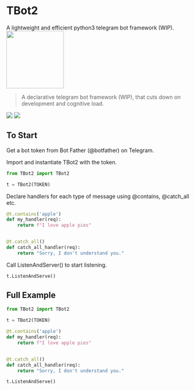 # TBot2

A lightweight and efficient python3 telegram bot framework (WIP). <img src="https://www.techopedia.com/images/uploads/6e13a6b3-28b6-454a-bef3-92d3d5529007.jpeg" width="150px" />

> A declarative telegram bot framework (WIP),
> that cuts down on development and cognitive load.

![](https://img.shields.io/badge/TELEGRAM-v93.0.0-GREEN) ![](https://img.shields.io/badge/PYTHON-3.8.10-GREEN)

## To Start

Get a bot token from Bot Father (@botfather) on Telegram.

Import and instantiate TBot2 with the token.

```python
from TBot2 import TBot2

t = TBot2(TOKEN)
```

Declare handlers for each type of message using @contains, @catch_all etc.

```python
@t.contains('apple')
def my_handler(req):
    return f"I love apple pies"


@t.catch_all()
def catch_all_handler(req):
    return "Sorry, I don't understand you."
```

Call ListenAndServer() to start listening.

```python
t.ListenAndServe()
```

## Full Example

```python
from TBot2 import TBot2

t = TBot2(TOKEN)

@t.contains('apple')
def my_handler(req):
    return f"I love apple pies"


@t.catch_all()
def catch_all_handler(req):
    return "Sorry, I don't understand you."

t.ListenAndServe()
```
